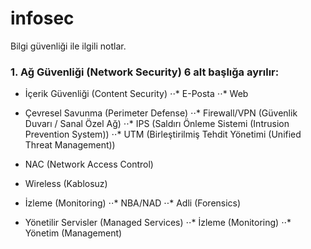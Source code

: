 # infosec
Bilgi güvenliği ile ilgili notlar.


### 1. Ağ Güvenliği (Network Security) 6 alt başlığa ayrılır:
* İçerik Güvenliği (Content Security) 
⋅⋅* E-Posta
⋅⋅* Web

* Çevresel Savunma (Perimeter Defense) 
⋅⋅* Firewall/VPN (Güvenlik Duvarı / Sanal Özel Ağ)
⋅⋅* IPS (Saldırı Önleme Sistemi (Intrusion Prevention System))
⋅⋅* UTM (Birleştirilmiş Tehdit Yönetimi (Unified Threat Management))

* NAC (Network Access Control)
* Wireless (Kablosuz)

* İzleme (Monitoring) 
⋅⋅* NBA/NAD
⋅⋅* Adli (Forensics)

* Yönetilir Servisler (Managed Services) 
⋅⋅* İzleme (Monitoring)
⋅⋅* Yönetim (Management)
